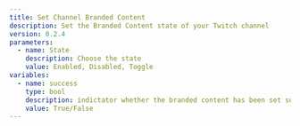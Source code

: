 ```yaml
---
title: Set Channel Branded Content
description: Set the Branded Content state of your Twitch channel
version: 0.2.4
parameters:
  - name: State
    description: Choose the state
    value: Enabled, Disabled, Toggle
variables:
  - name: success
    type: bool
    description: indictator whether the branded content has been set successfully
    value: True/False
---
```

